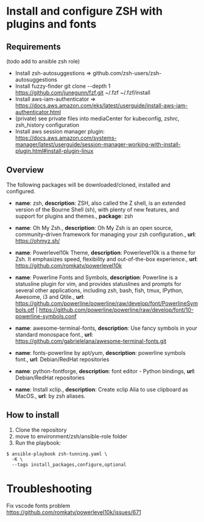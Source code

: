 # Install and configure ZSH with plugins and fonts

## Requirements
(todo add to ansible zsh role)

* Install zsh-autosuggestions => github.com/zsh-users/zsh-autosuggestions
* Install fuzzy-finder git clone --depth 1 https://github.com/junegunn/fzf.git ~/.fzf
~/.fzf/install
* Install aws-iam-authenticator => https://docs.aws.amazon.com/eks/latest/userguide/install-aws-iam-authenticator.html
* (private) see private files into mediaCenter for kubeconfig, zshrc, zsh_history configuration
* Install aws session manager plugin: https://docs.aws.amazon.com/systems-manager/latest/userguide/session-manager-working-with-install-plugin.html#install-plugin-linux

## Overview

The following packages will be downloaded/cloned, installed and configured.

* **name**: zsh, **description**: ZSH, also called the Z shell, is an extended version of the Bourne Shell (sh), with plenty of new features, and support for plugins and themes., **package**: zsh

- **name**: Oh My Zsh., **description**: Oh My Zsh is an open source, community-driven framework for managing your zsh configuration., **url**: https://ohmyz.sh/

- **name**: Powerlevel10k Theme, **description**: Powerlevel10k is a theme for Zsh. It emphasizes speed, flexibility and out-of-the-box experience., **url**: https://github.com/romkatv/powerlevel10k

- **name**: Powerline Fonts and Symbols, **description**: Powerline is a statusline plugin for vim, and provides statuslines and prompts for several other applications, including zsh, bash, fish, tmux, IPython, Awesome, i3 and Qtile., **url**: https://github.com/powerline/powerline/raw/develop/font/PowerlineSymbols.otf | https://github.com/powerline/powerline/raw/develop/font/10-powerline-symbols.conf

- **name**: awesome-terminal-fonts, **description**: Use fancy symbols in your standard monospace font., **url**: https://github.com/gabrielelana/awesome-terminal-fonts.git

- **name**: fonts-powerline by apt/yum, **description**: powerline symbols font., **url**: Debian/RedHat repositories

- **name**: python-fontforge, **description**: font editor - Python bindings, **url**: Debian/RedHat repositories

- **name**: Install xclip., **description**: Create xclip Alia to use clipboard as MacOS., **url**: by zsh aliases.

## How to install

1. Clone the repository
2. move to environment/zsh/ansible-role folder
3. Run the playbook:
```
$ ansible-playbook zsh-tunning.yaml \
  -K \
  --tags install_packages,configure,optional
```

# Troubleshooting

Fix vscode fonts problem https://github.com/romkatv/powerlevel10k/issues/671
